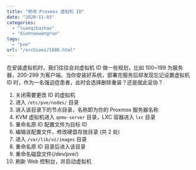 ```yaml
---
title: "修改 Proxmox 虚拟机 ID"
date: "2020-11-03"
categories: 
  - "luanqibazhao"
  - "diannaowangruo"
tags: 
  - "pve"
url: "/archives/1886.html"
---
```


在安装虚拟机时，我们往往会对虚拟机 ID 做一些规划，比如 100~199 为服务器，200-299 为客户端。当你安装好系统，部署完服务后却发现忘记设置虚拟机 ID 时，作为一名强迫症患者，此时会选择删除重装？还是就此妥协？

1. 关闭需要更改 ID 的虚拟机
2. 进入 `/etc/pve/nodes/` 目录
3. 进入该目录下的节点目录，名称即为你的 Proxmox 服务器名称
4. KVM 虚拟机进入 `qemu-server` 目录，LXC 容器进入 `lxc` 目录
5. 重命名原 ID 配置文件为目标 ID
6. 编辑该配置文件，修改硬盘存放目录 (共 2 处)
7. 进入 `/var/lib/vz/images` 目录
8. 重命名原 ID 目录后进入该目录
9. 重命名磁盘文件(/dev/pve/)
10. 刷新 Web 控制台，并启动虚拟机

